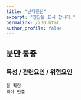 ```yaml
---
title: "난다진단"
excerpt: "진단을 표시 합니다."
permalink: /230.html
author_profile: false
---
```

## 분만 통증



### 특성 / 관련요인 / 위험요인

>   

    질 확장
    태아 만출
